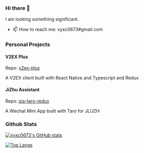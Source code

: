 ### Hi there 👋

I am looking something significant.

- 📫 How to reach me: xyxc0673#gmail.com

### Personal Projects

#### V2EX Plus
Repo: [v2ex-plus](https://github.com/xyxc0673/v2ex-plus)

A V2EX client built with React Native and Typescript and Redux

#### JiZhu Assistant
Repo: [jza-taro-redux](https://github.com/xyxc0673/jza-taro-redux)


A Wechat Mini App built with Taro for JLUZH

### Github Stats

[![xyxc0673's GitHub stats](https://github-readme-stats.vercel.app/api?username=xyxc0673)](https://github.com/anuraghazra/github-readme-stats)

[![Top Langs](https://github-readme-stats.vercel.app/api/top-langs/?username=xyxc0673&layout=compact)](https://github.com/anuraghazra/github-readme-stats)

<!--
**xyxc0673/xyxc0673** is a ✨ _special_ ✨ repository because its `README.md` (this file) appears on your GitHub profile.

Here are some ideas to get you started:

- 🔭 I’m currently working on ...
- 🌱 I’m currently learning ...
- 👯 I’m looking to collaborate on ...
- 🤔 I’m looking for help with ...
- 💬 Ask me about ...
- 📫 How to reach me: ...
- 😄 Pronouns: ...
- ⚡ Fun fact: ...
-->

